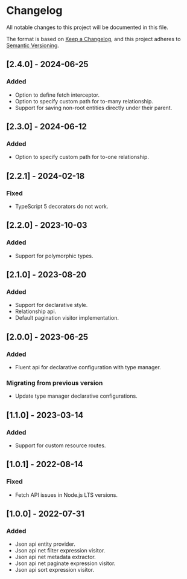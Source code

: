 # Changelog

All notable changes to this project will be documented in this file.

The format is based on [Keep a Changelog](https://keepachangelog.com/en/1.0.0/),
and this project adheres to [Semantic Versioning](https://semver.org/spec/v2.0.0.html).

## [2.4.0] - 2024-06-25

### Added

- Option to define fetch interceptor.
- Option to specify custom path for to-many relationship.
- Support for saving non-root entities directly under their parent.

## [2.3.0] - 2024-06-12

### Added

- Option to specify custom path for to-one relationship.

## [2.2.1] - 2024-02-18

### Fixed

- TypeScript 5 decorators do not work.

## [2.2.0] - 2023-10-03

### Added

- Support for polymorphic types.

## [2.1.0] - 2023-08-20

### Added

- Support for declarative style.
- Relationship api.
- Default pagination visitor implementation.

## [2.0.0] - 2023-06-25

### Added

- Fluent api for declarative configuration with type manager.

### Migrating from previous version

- Update type manager declarative configurations.

## [1.1.0] - 2023-03-14

### Added

- Support for custom resource routes.

## [1.0.1] - 2022-08-14

### Fixed

- Fetch API issues in Node.js LTS versions.

## [1.0.0] - 2022-07-31

### Added

- Json api entity provider.
- Json api net filter expression visitor.
- Json api net metadata extractor.
- Json api net paginate expression visitor.
- Json api sort expression visitor.
